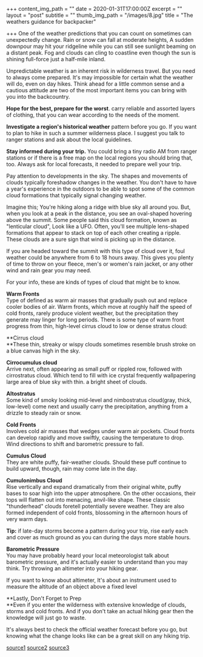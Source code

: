 +++
content_img_path = ""
date = 2020-01-31T17:00:00Z
excerpt = ""
layout = "post"
subtitle = ""
thumb_img_path = "/images/8.jpg"
title = "The weathers guidance for backpacker"

+++
One of the weather predictions that you can count on sometimes can unexpectedly change. Rain or snow can fall at moderate heights, A sudden downpour may hit your ridgeline while you can still see sunlight beaming on a distant peak. Fog and clouds can cling to coastline even though the sun is shining full-force just a half-mile inland.

Unpredictable weather is an inherent risk in wilderness travel. But you need to always come prepared. It's may impossible for certain what the weather will do, even on day hikes. Think ahead for a little common sense and a cautious attitude are two of the most important items you can bring with you into the backcountry.

**Hope for the best, prepare for the worst**. carry reliable and assorted layers of clothing, that you can wear according to the needs of the moment.

**Investigate a region's historical weather** pattern before you go. If you want to plan to hike in such a summer wilderness place. I suggest you talk to ranger stations and ask about the local guidelines.

**Stay informed during your trip.** You could bring a tiny radio AM from ranger stations or if there is a free map on the local regions you should bring that, too. Always ask for local forecasts, it needed to prepare well your trip.

Pay attention to developments in the sky. The shapes and movements of clouds typically foreshadow changes in the weather. You don't have to have a year's experience in the outdoors to be able to spot some of the common cloud formations that typically signal changing weather.

Imagine this; You're hiking along a ridge with blue sky all around you. But, when you look at a peak in the distance, you see an oval-shaped hovering above the summit. Some people said this cloud formation, known as "lenticular cloud", Look like a UFO. Often, you'll see multiple lens-shaped formations that appear to stack on top of each other creating a ripple. These clouds are a sure sign that wind is picking up in the distance.

If you are headed toward the summit with this type of cloud over it, foul weather could be anywhere from 6 to 18 hours away. This gives you plenty of time to throw on your fleece, men's or women's rain jacket, or any other wind and rain gear you may need.

For your info, these are kinds of types of cloud that might be to know.

**Warm Fronts**  
Type of defined as warm air masses that gradually push out and replace cooler bodies of air. Warm fronts, which move at roughly half the speed of cold fronts, rarely produce violent weather,  but the precipitation they generate may linger for long periods. There is some type of warm front progress from thin, high-level cirrus cloud to low or dense stratus cloud:

**Cirrus cloud  
**These thin, streaky or wispy clouds sometimes resemble brush stroke on a blue canvas high in the sky.

**Cirrocumulus cloud**  
Arrive next, often appearing as small puff or rippled row, followed with cirrostratus cloud. Which tend to fill with ice crystal frequently wallpapering large area of blue sky with thin. a bright sheet of clouds.

**Altostratus**  
Some kind of smoky looking mid-level and nimbostratus cloud(gray, thick, low-level) come next and usually carry the precipitation, anything from a drizzle to steady rain or snow.

**Cold Fronts**  
Involves cold air masses that wedges under warm air pockets. Cloud fronts can develop rapidly and move swiftly, causing the temperature to drop. Wind directions to shift and barometric pressure to fall.

**Cumulus Cloud**  
They are white puffy, fair-weather clouds. Should these puff continue to build upward, though, rain may come late in the day.

**Cumulonimbus Cloud**  
Rise vertically and expand dramatically from their original white, puffy bases to soar high into the upper atmosphere. On the other occasions, their tops will flatten out into menacing, anvil-like shape. These classic "thunderhead" clouds foretell potentially severe weather. They are also formed independent of cold fronts, blossoming in the afternoon hours of very warm days.

**Tip:** if late-day storms become a pattern during your trip, rise early each and cover as much ground as you can during the days more stable hours.

**Barometric Pressure**  
You may have probably heard your local meteorologist talk about barometric pressure, and it's actually easier to understand than you may think. Try throwing an altimeter into your hiking gear. 

If you want to know about altimeter, It's about an instrument used to  measure the altitude of an object above a fixed level

**Lastly, Don't Forget to Prep  
**Even if you enter the wilderness with extensive knowledge of clouds, storms and cold fronts. And if you don't take an actual hiking gear then the knowledge will just go to waste.  
  
It's always best to check the official weather forecast before you go, but knowing what the change looks like can be a great skill on any hiking trip.

[source1](https://www.rei.com/learn/expert-advice/weather-basics.html "source1") [source2](https://www.ems.com/f/ea-understanding-weather-when-hiking.html "source2") [source3](https://en.wikipedia.org/wiki/Altimeter "source3")